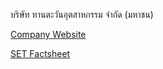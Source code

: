 บริษัท ทานตะวันอุตสาหกรรม จำกัด (มหาชน)

[Company Website](https://www.thantawan.com)

[SET Factsheet](https://www.set.or.th/set/factsheet.do?symbol=THIP&ssoPageId=3&language=th&country=TH)

